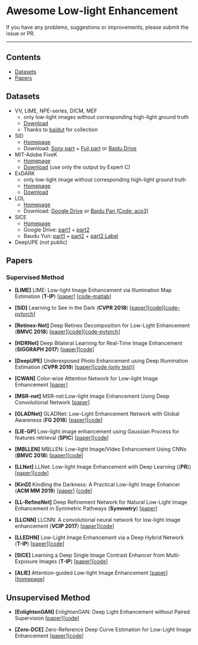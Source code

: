 # Awesome Low-light Enhancement

If you have any problems, suggestions or improvements, please submit the issue or PR.

---

## Contents

- [Datasets](#datasets)
- [Papers](#papers)

## Datasets

- VV, LIME, NPE-series, DICM, MEF
  - only low-light images without corresponding high-light ground truth
  - [Download](https://drive.google.com/drive/folders/0B_FjaR958nw_djVQanJqeEhUM1k?usp=sharing)
  - Thanks to [baidut](https://github.com/baidut/BIMEF) for collection
- SID
  - [Homepage](http://cchen156.web.engr.illinois.edu/SID.html)
  - Download: [Sony part](https://storage.googleapis.com/isl-datasets/SID/Sony.zip) + [Fuji part](https://storage.googleapis.com/isl-datasets/SID/Fuji.zip) or [Baidu Drive](https://pan.baidu.com/s/1fk8EibhBe_M1qG0ax9LQZA)
- MIT-Adobe FiveK
  - [Homepage](https://data.csail.mit.edu/graphics/fivek/)
  - [Download](https://data.csail.mit.edu/graphics/fivek/fivek_dataset.tar) (use only the output by Expert C)
- ExDARK
  - only low-light image without corresponding high-light ground truth
  - [Homepage](https://github.com/cs-chan/Exclusively-Dark-Image-Dataset/tree/master/Dataset)
  - [Download](http://web.fsktm.um.edu.my/~cschan/source/CVIU/ExDark.zip)
- LOL
  - [Homepage](https://daooshee.github.io/BMVC2018website/)
  - Download: [Google Drive](https://drive.google.com/open?id=157bjO1_cFuSd0HWDUuAmcHRJDVyWpOxB) or [Baidu Pan (Code: acp3)](https://pan.baidu.com/s/1ABMrDjBTeHIJGlOFIeP1IQ)
- SICE
  - [Homepage](https://github.com/csjcai/SICE)
  - Google Drive: [part1](https://goo.gl/gTGfLk) + [part2](https://goo.gl/ciV2C5)
  - Baudu Yun: [part1](https://pan.baidu.com/s/1kXotehL) + [part2](https://pan.baidu.com/s/1x1Dq9xef1dBTXXHcMjPAyA) + [part2 Label](https://pan.baidu.com/s/1zZR5xU92q7UwcCJq-_9xmQ)
- DeepUPE (not public)

## Papers

### Supervised Method

- **[LIME]** LIME: Low-light Image Enhancement via Illumination Map Estimation (**T-IP**) [[paper](https://ieeexplore.ieee.org/document/7782813)] [[code-matlab](https://github.com/Sy-Zhang/LIME)]

- **[SID]** Learning to See in the Dark (**CVPR 2018**) [[paper](http://cchen156.web.engr.illinois.edu/paper/18CVPR_SID.pdf)][[code](https://github.com/cchen156/Learning-to-See-in-the-Dark)][[code-pytorch](https://github.com/cydonia999/Learning_to_See_in_the_Dark_PyTorch)]

- **[Retinex-Net]** Deep Retinex Decomposition for Low-Light Enhancement (**BMVC 2018**) [[paper](https://arxiv.org/pdf/1808.04560)][[code](https://github.com/weichen582/RetinexNet)][[code-pytorch](https://github.com/FunkyKoki/RetinexNet_PyTorch)]

- **[HDRNet]** Deep Bilateral Learning for Real-Time Image Enhancement (**SIGGRAPH 2017**) [[paper](https://groups.csail.mit.edu/graphics/hdrnet/data/hdrnet.pdf)][[code](https://github.com/google/hdrnet)]

- **[DeepUPE]** Underexposed Photo Enhancement using Deep Illumination Estimation (**CVPR 2019**) [[paper](https://drive.google.com/file/d/1CCd0NVEy0yM2ulcrx44B1bRPDmyrgNYH/view)][[code (only test)](https://github.com/wangruixing/DeepUPE)]

- **[CWAN]** Color-wise Attention Network for Low-light Image Enhancement [[paper](https://arxiv.org/pdf/1911.08681)]

- **[MSR-net]** MSR-net:Low-light Image Enhancement Using Deep Convolutional Network [[paper](https://arxiv.org/pdf/1711.02488)]

- **[GLADNet]** GLADNet: Low-Light Enhancement Network with Global Awareness (**FG 2018**) [[paper](https://ieeexplore.ieee.org/document/8373911)][[code](https://github.com/weichen582/GLADNet)]

- **[LIE-GP]** Low-light image enhancement using Gaussian Process for features retrieval (**SPIC**) [[paper](http://cs-chan.com/doc/SPIC2019.pdf)][[code](https://github.com/cs-chan/Exclusively-Dark-Image-Dataset/tree/master/SPIC)]

- **[MBLLEN]** MBLLEN: Low-light Image/Video Enhancement Using CNNs (**BMVC 2018**) [[paper](http://bmvc2018.org/contents/papers/0700.pdf)][[code](https://github.com/Lvfeifan/MBLLEN)]

- **[LLNet]** LLNet: Low-light Image Enhancement with Deep Learning ((**PR**)) [[paper](https://arxiv.org/pdf/1511.03995)][[code](https://github.com/kglore/llnet_color)]

- **[KinD]** Kindling the Darkness: A Practical Low-light Image Enhancer (**ACM MM 2019**) [[paper](https://arxiv.org/pdf/1905.04161)] [[code](https://github.com/zhangyhuaee/KinD)]

- **[LL-RefineNet]** Deep Refinement Network for Natural Low-Light Image Enhancement in Symmetric Pathways (**Symmetry**) [[paper](https://www.mdpi.com/2073-8994/10/10/491/pdf)]

- **[LLCNN]**  LLCNN: A convolutional neural network for low-light image enhancement (**VCIP 2017**) [[paper](https://ieeexplore.ieee.org/abstract/document/8305143)][[code](https://github.com/BestJuly/LLCNN)]

- **[LLEDHN]** Low-Light Image Enhancement via a Deep Hybrid Network (**T-IP**) [[paper](https://ieeexplore.ieee.org/document/8692732)][[code](https://drive.google.com/file/d/1WYQd5z9NXW-IOWLSH3w70t3XnLUAHnAZ/view?usp=sharing)]

- **[SICE]** Learning a Deep Single Image Contrast Enhancer from Multi-Exposure Images (**T-IP**) [[paper](http://www4.comp.polyu.edu.hk/~cslzhang/paper/SICE.pdf)][[code](https://github.com/csjcai/SICE)]

- **[ALIE]** Attention-guided Low-light Image Enhancement [[paper](https://arxiv.org/pdf/1908.00682)] [[homepage](http://phi-ai.org/project/AgLLNet/default.htm)]

## Unsupervised Method

- **[EnlightenGAN]** EnlightenGAN: Deep Light Enhancement without Paired Supervision [[paper](https://arxiv.org/pdf/1906.06972)][[code](https://github.com/TAMU-VITA/EnlightenGAN)]

- **[Zero-DCE]** Zero-Reference Deep Curve Estimation for Low-Light Image Enhancement [[paper](https://arxiv.org/pdf/2001.06826)][[code](https://github.com/Li-Chongyi/Zero-DCE)]



